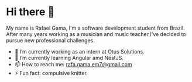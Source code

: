 # Hi there 👋

My name is Rafael Gama, I'm a software development student from Brazil.
After many years working as a musician and music teacher I've decided to pursue new professional challenges.


- 🔭 I’m currently working as an intern at Otus Solutions.
- 🌱 I’m currently learning Angular amd NestJS.
- 📫 How to reach me: rafa.gama.em7@gmail.com
- ⚡ Fun fact: compulsive knitter.
